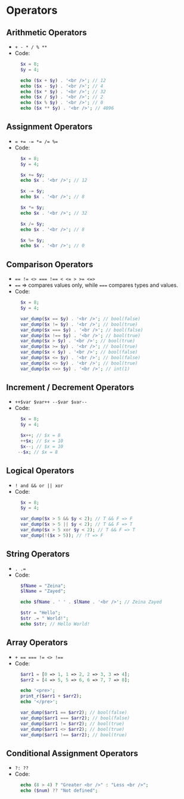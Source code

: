 # Operators

## Arithmetic Operators
- `+ - * / % **`
- Code:
  ```php
    $x = 8;
    $y = 4;

    echo ($x + $y) . '<br />'; // 12
    echo ($x - $y) . '<br />'; // 4
    echo ($x * $y) . '<br />'; // 32
    echo ($x / $y) . '<br />'; // 2
    echo ($x % $y) . '<br />'; // 0
    echo ($x ** $y) . '<br />'; // 4096
  ```

## Assignment Operators
- `= += -= *= /= %=`
- Code:
  ```php
    $x = 8;
    $y = 4;

    $x += $y;
    echo $x . '<br />'; // 12

    $x -= $y;
    echo $x . '<br />'; // 8

    $x *= $y;
    echo $x . '<br />'; // 32

    $x /= $y;
    echo $x . '<br />'; // 8

    $x %= $y;
    echo $x . '<br />'; // 0
  ```

## Comparison Operators
- `== != <> === !== < <= > >= <=>`
- `==` => compares values only, while `===` compares types and values.
- Code:
  ```php
    $x = 8;
    $y = 4;

    var_dump($x == $y) . '<br />'; // bool(false)
    var_dump($x != $y) . '<br />'; // bool(true)
    var_dump($x === $y) . '<br />'; // bool(false)
    var_dump($x !== $y) . '<br />'; // bool(true)
    var_dump($x > $y) . '<br />'; // bool(true)
    var_dump($x >= $y) . '<br />'; // bool(true)
    var_dump($x < $y) . '<br />'; // bool(false)
    var_dump($x <= $y) . '<br />'; // bool(false)
    var_dump($x <> $y) . '<br />'; // bool(true)
    var_dump($x <=> $y) . '<br />'; // int(1)
  ```

## Increment / Decrement Operators
- `++$var $var++ --$var $var--`
- Code:
  ```php
    $x = 8;
    $y = 4;

    $x++; // $x = 8
    ++$x; // $x = 10
    $x--; // $x = 10
   --$x; // $x = 8
  ```

## Logical Operators
- `! and && or || xor`
- Code:
  ```php
    $x = 8;
    $y = 4;

    var_dump($x > 5 && $y < 2); // T && F => F
    var_dump($x > 5 || $y < 2); // T && F => T
    var_dump($x > 5 xor $y < 2); // T && F => T
    var_dump(!($x > 5)); // !T => F
  ```

## String Operators
- `. .=`
- Code:
  ```php
    $fName = "Zeina";
    $lName = "Zayed";

    echo $fName . ' ' . $lName . '<br />'; // Zeina Zayed

    $str = "Hello";
    $str .= " World!";
    echo $str; // Hello World!
  ```

## Array Operators
- `+ == === != <> !==`
- Code:
  ```php
    $arr1 = [0 => 1, 1 => 2, 2 => 3, 3 => 4];
    $arr2 = [4 => 5, 5 => 6, 6 => 7, 7 => 8];

    echo '<pre>';
    print_r($arr1 + $arr2);
    echo '</pre>';

    var_dump($arr1 == $arr2); // bool(false)
    var_dump($arr1 === $arr2); // bool(false)
    var_dump($arr1 != $arr2); // bool(true)
    var_dump($arr1 <> $arr2); // bool(true)
    var_dump($arr1 !== $arr2); // bool(true)
  ```

## Conditional Assignment Operators
- `?: ??`
- Code:
  ```php
    echo (8 > 4) ? "Greater <br />" : "Less <br />";
    echo ($num) ?? "Not defined";
  ```
